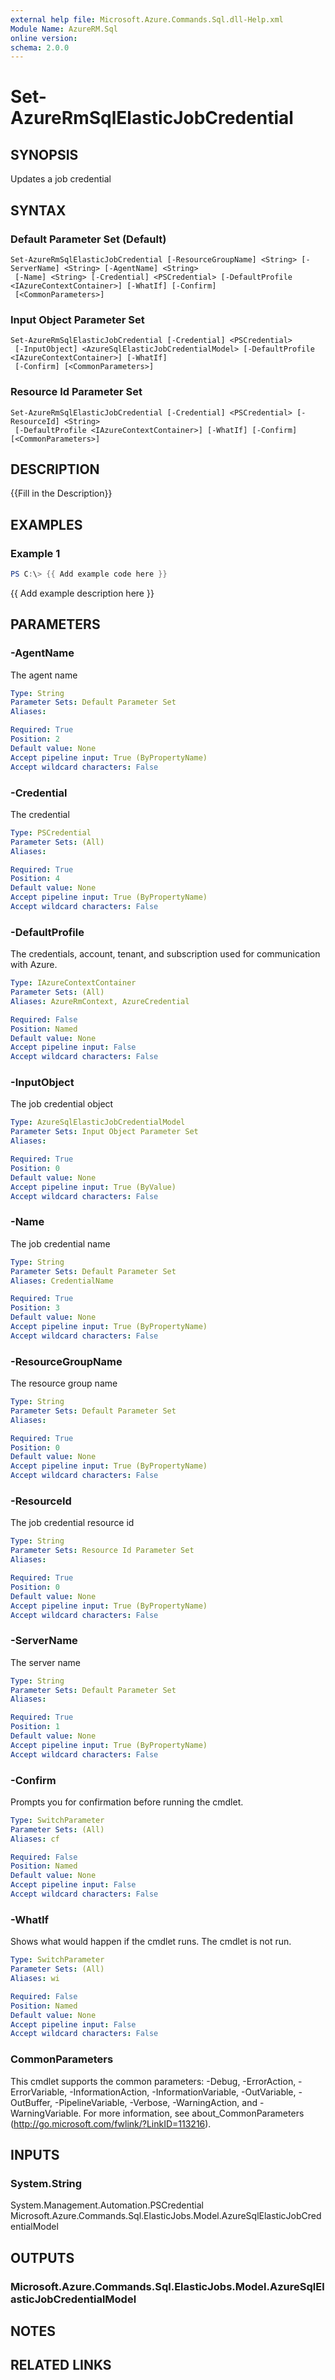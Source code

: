 ```yaml
---
external help file: Microsoft.Azure.Commands.Sql.dll-Help.xml
Module Name: AzureRM.Sql
online version:
schema: 2.0.0
---
```


# Set-AzureRmSqlElasticJobCredential

## SYNOPSIS
Updates a job credential

## SYNTAX

### Default Parameter Set (Default)
```
Set-AzureRmSqlElasticJobCredential [-ResourceGroupName] <String> [-ServerName] <String> [-AgentName] <String>
 [-Name] <String> [-Credential] <PSCredential> [-DefaultProfile <IAzureContextContainer>] [-WhatIf] [-Confirm]
 [<CommonParameters>]
```

### Input Object Parameter Set
```
Set-AzureRmSqlElasticJobCredential [-Credential] <PSCredential>
 [-InputObject] <AzureSqlElasticJobCredentialModel> [-DefaultProfile <IAzureContextContainer>] [-WhatIf]
 [-Confirm] [<CommonParameters>]
```

### Resource Id Parameter Set
```
Set-AzureRmSqlElasticJobCredential [-Credential] <PSCredential> [-ResourceId] <String>
 [-DefaultProfile <IAzureContextContainer>] [-WhatIf] [-Confirm] [<CommonParameters>]
```

## DESCRIPTION
{{Fill in the Description}}

## EXAMPLES

### Example 1
```powershell
PS C:\> {{ Add example code here }}
```

{{ Add example description here }}

## PARAMETERS

### -AgentName
The agent name

```yaml
Type: String
Parameter Sets: Default Parameter Set
Aliases:

Required: True
Position: 2
Default value: None
Accept pipeline input: True (ByPropertyName)
Accept wildcard characters: False
```

### -Credential
The credential

```yaml
Type: PSCredential
Parameter Sets: (All)
Aliases:

Required: True
Position: 4
Default value: None
Accept pipeline input: True (ByPropertyName)
Accept wildcard characters: False
```

### -DefaultProfile
The credentials, account, tenant, and subscription used for communication with Azure.

```yaml
Type: IAzureContextContainer
Parameter Sets: (All)
Aliases: AzureRmContext, AzureCredential

Required: False
Position: Named
Default value: None
Accept pipeline input: False
Accept wildcard characters: False
```

### -InputObject
The job credential object

```yaml
Type: AzureSqlElasticJobCredentialModel
Parameter Sets: Input Object Parameter Set
Aliases:

Required: True
Position: 0
Default value: None
Accept pipeline input: True (ByValue)
Accept wildcard characters: False
```

### -Name
The job credential name

```yaml
Type: String
Parameter Sets: Default Parameter Set
Aliases: CredentialName

Required: True
Position: 3
Default value: None
Accept pipeline input: True (ByPropertyName)
Accept wildcard characters: False
```

### -ResourceGroupName
The resource group name

```yaml
Type: String
Parameter Sets: Default Parameter Set
Aliases:

Required: True
Position: 0
Default value: None
Accept pipeline input: True (ByPropertyName)
Accept wildcard characters: False
```

### -ResourceId
The job credential resource id

```yaml
Type: String
Parameter Sets: Resource Id Parameter Set
Aliases:

Required: True
Position: 0
Default value: None
Accept pipeline input: True (ByPropertyName)
Accept wildcard characters: False
```

### -ServerName
The server name

```yaml
Type: String
Parameter Sets: Default Parameter Set
Aliases:

Required: True
Position: 1
Default value: None
Accept pipeline input: True (ByPropertyName)
Accept wildcard characters: False
```

### -Confirm
Prompts you for confirmation before running the cmdlet.

```yaml
Type: SwitchParameter
Parameter Sets: (All)
Aliases: cf

Required: False
Position: Named
Default value: None
Accept pipeline input: False
Accept wildcard characters: False
```

### -WhatIf
Shows what would happen if the cmdlet runs.
The cmdlet is not run.

```yaml
Type: SwitchParameter
Parameter Sets: (All)
Aliases: wi

Required: False
Position: Named
Default value: None
Accept pipeline input: False
Accept wildcard characters: False
```

### CommonParameters
This cmdlet supports the common parameters: -Debug, -ErrorAction, -ErrorVariable, -InformationAction, -InformationVariable, -OutVariable, -OutBuffer, -PipelineVariable, -Verbose, -WarningAction, and -WarningVariable.
For more information, see about_CommonParameters (http://go.microsoft.com/fwlink/?LinkID=113216).

## INPUTS

### System.String
System.Management.Automation.PSCredential
Microsoft.Azure.Commands.Sql.ElasticJobs.Model.AzureSqlElasticJobCredentialModel


## OUTPUTS

### Microsoft.Azure.Commands.Sql.ElasticJobs.Model.AzureSqlElasticJobCredentialModel


## NOTES

## RELATED LINKS
